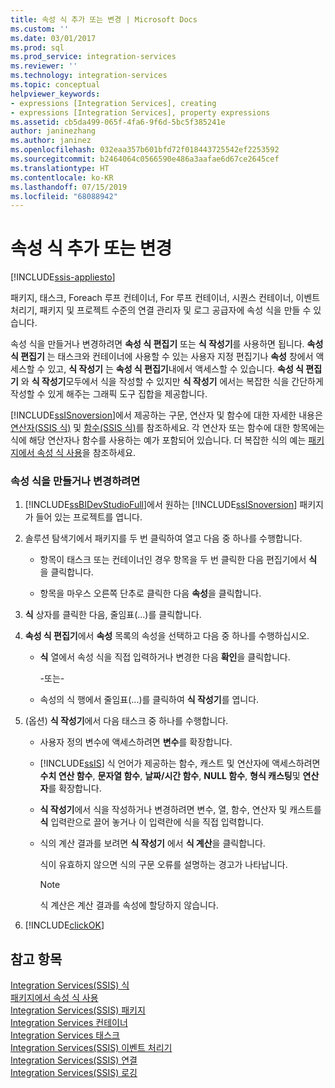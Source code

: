 ```yaml
---
title: 속성 식 추가 또는 변경 | Microsoft Docs
ms.custom: ''
ms.date: 03/01/2017
ms.prod: sql
ms.prod_service: integration-services
ms.reviewer: ''
ms.technology: integration-services
ms.topic: conceptual
helpviewer_keywords:
- expressions [Integration Services], creating
- expressions [Integration Services], property expressions
ms.assetid: cb5da499-065f-4fa6-9f6d-5bc5f385241e
author: janinezhang
ms.author: janinez
ms.openlocfilehash: 032eaa357b601bfd72f018443725542ef2253592
ms.sourcegitcommit: b2464064c0566590e486a3aafae6d67ce2645cef
ms.translationtype: HT
ms.contentlocale: ko-KR
ms.lasthandoff: 07/15/2019
ms.locfileid: "68088942"
---
```

# <a name="add-or-change-a-property-expression"></a>속성 식 추가 또는 변경

[!INCLUDE[ssis-appliesto](../../includes/ssis-appliesto-ssvrpluslinux-asdb-asdw-xxx.md)]


  패키지, 태스크, Foreach 루프 컨테이너, For 루프 컨테이너, 시퀀스 컨테이너, 이벤트 처리기, 패키지 및 프로젝트 수준의 연결 관리자 및 로그 공급자에 속성 식을 만들 수 있습니다.  
  
 속성 식을 만들거나 변경하려면 **속성 식 편집기** 또는 **식 작성기**를 사용하면 됩니다. **속성 식 편집기** 는 태스크와 컨테이너에 사용할 수 있는 사용자 지정 편집기나 **속성** 창에서 액세스할 수 있고, **식 작성기** 는 **속성 식 편집기**내에서 액세스할 수 있습니다. **속성 식 편집기** 와 **식 작성기**모두에서 식을 작성할 수 있지만 **식 작성기** 에서는 복잡한 식을 간단하게 작성할 수 있게 해주는 그래픽 도구 집합을 제공합니다.  
  
 [!INCLUDE[ssISnoversion](../../includes/ssisnoversion-md.md)]에서 제공하는 구문, 연산자 및 함수에 대한 자세한 내용은 [연산자&#40;SSIS 식&#41;](../../integration-services/expressions/operators-ssis-expression.md) 및 [함수&#40;SSIS 식&#41;](../../integration-services/expressions/functions-ssis-expression.md)를 참조하세요. 각 연산자 또는 함수에 대한 항목에는 식에 해당 연산자나 함수를 사용하는 예가 포함되어 있습니다. 더 복잡한 식의 예는 [패키지에서 속성 식 사용](../../integration-services/expressions/use-property-expressions-in-packages.md)을 참조하세요.  
  
### <a name="to-create-or-change-a-property-expression"></a>속성 식을 만들거나 변경하려면  
  
1.  [!INCLUDE[ssBIDevStudioFull](../../includes/ssbidevstudiofull-md.md)]에서 원하는 [!INCLUDE[ssISnoversion](../../includes/ssisnoversion-md.md)] 패키지가 들어 있는 프로젝트를 엽니다.  
  
2.  솔루션 탐색기에서 패키지를 두 번 클릭하여 열고 다음 중 하나를 수행합니다.  
  
    -   항목이 태스크 또는 컨테이너인 경우 항목을 두 번 클릭한 다음 편집기에서 **식** 을 클릭합니다.  
  
    -   항목을 마우스 오른쪽 단추로 클릭한 다음 **속성**을 클릭합니다.  
  
3.  **식** 상자를 클릭한 다음, 줄임표(...)를 클릭합니다.  
  
4.  **속성 식 편집기**에서 **속성** 목록의 속성을 선택하고 다음 중 하나를 수행하십시오.  
  
    -   **식** 열에서 속성 식을 직접 입력하거나 변경한 다음 **확인**을 클릭합니다.  
  
         -또는-  
  
    -   속성의 식 행에서 줄임표(...)를 클릭하여 **식 작성기**를 엽니다.  
  
5.  (옵션) **식 작성기**에서 다음 태스크 중 하나를 수행합니다.  
  
    -   사용자 정의 변수에 액세스하려면 **변수**를 확장합니다.  
  
    -   [!INCLUDE[ssIS](../../includes/ssis-md.md)] 식 언어가 제공하는 함수, 캐스트 및 연산자에 액세스하려면 **수치 연산 함수**, **문자열 함수**, **날짜/시간 함수**, **NULL 함수**, **형식 캐스팅**및 **연산자**를 확장합니다.  
  
    -   **식 작성기**에서 식을 작성하거나 변경하려면 변수, 열, 함수, 연산자 및 캐스트를 **식** 입력란으로 끌어 놓거나 이 입력란에 식을 직접 입력합니다.  
  
    -   식의 계산 결과를 보려면 **식 작성기** 에서 **식 계산**을 클릭합니다.  
  
         식이 유효하지 않으면 식의 구문 오류를 설명하는 경고가 나타납니다.  
  
        > [!NOTE]  
        >  식 계산은 계산 결과를 속성에 할당하지 않습니다.  
  
6.  [!INCLUDE[clickOK](../../includes/clickok-md.md)]  
  
## <a name="see-also"></a>참고 항목  
 [Integration Services&#40;SSIS&#41; 식](../../integration-services/expressions/integration-services-ssis-expressions.md)   
 [패키지에서 속성 식 사용](../../integration-services/expressions/use-property-expressions-in-packages.md)   
 [Integration Services&#40;SSIS&#41; 패키지](../../integration-services/integration-services-ssis-packages.md)   
 [Integration Services 컨테이너](../../integration-services/control-flow/integration-services-containers.md)   
 [Integration Services 태스크](../../integration-services/control-flow/integration-services-tasks.md)   
 [Integration Services&#40;SSIS&#41; 이벤트 처리기](../../integration-services/integration-services-ssis-event-handlers.md)   
 [Integration Services&#40;SSIS&#41; 연결](../../integration-services/connection-manager/integration-services-ssis-connections.md)   
 [Integration Services&#40;SSIS&#41; 로깅](../../integration-services/performance/integration-services-ssis-logging.md)  
  
  

